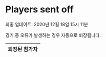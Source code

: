 # Players sent off
최종 업데이트: 2020년 12월 18일 15시 11분


경기 중 오류가 발생하는 경우 자동으로 퇴장됩니다.


| 퇴장된 참가자 |
|:---:|